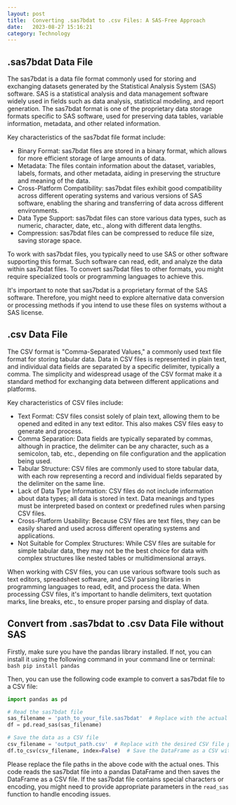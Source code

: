 ```yaml
---
layout: post
title:  Converting .sas7bdat to .csv Files: A SAS-Free Approach
date:   2023-08-27 15:16:21
category: Technology
---
```


## .sas7bdat Data File

The sas7bdat is a data file format commonly used for storing and exchanging datasets generated by the Statistical Analysis System (SAS) software. SAS is a statistical analysis and data management software widely used in fields such as data analysis, statistical modeling, and report generation. The sas7bdat format is one of the proprietary data storage formats specific to SAS software, used for preserving data tables, variable information, metadata, and other related information.

Key characteristics of the sas7bdat file format include:

- Binary Format: sas7bdat files are stored in a binary format, which allows for more efficient storage of large amounts of data.
- Metadata: The files contain information about the dataset, variables, labels, formats, and other metadata, aiding in preserving the structure and meaning of the data.
- Cross-Platform Compatibility: sas7bdat files exhibit good compatibility across different operating systems and various versions of SAS software, enabling the sharing and transferring of data across different environments.
- Data Type Support: sas7bdat files can store various data types, such as numeric, character, date, etc., along with different data lengths.
- Compression: sas7bdat files can be compressed to reduce file size, saving storage space.

To work with sas7bdat files, you typically need to use SAS or other software supporting this format. Such software can read, edit, and analyze the data within sas7bdat files. To convert sas7bdat files to other formats, you might require specialized tools or programming languages to achieve this.

It's important to note that sas7bdat is a proprietary format of the SAS software. Therefore, you might need to explore alternative data conversion or processing methods if you intend to use these files on systems without a SAS license.

## .csv Data File

The CSV format is "Comma-Separated Values," a commonly used text file format for storing tabular data. Data in CSV files is represented in plain text, and individual data fields are separated by a specific delimiter, typically a comma. The simplicity and widespread usage of the CSV format make it a standard method for exchanging data between different applications and platforms.

Key characteristics of CSV files include:

- Text Format: CSV files consist solely of plain text, allowing them to be opened and edited in any text editor. This also makes CSV files easy to generate and process.
- Comma Separation: Data fields are typically separated by commas, although in practice, the delimiter can be any character, such as a semicolon, tab, etc., depending on file configuration and the application being used.
- Tabular Structure: CSV files are commonly used to store tabular data, with each row representing a record and individual fields separated by the delimiter on the same line.
- Lack of Data Type Information: CSV files do not include information about data types; all data is stored in text. Data meanings and types must be interpreted based on context or predefined rules when parsing CSV files.
- Cross-Platform Usability: Because CSV files are text files, they can be easily shared and used across different operating systems and applications.
- Not Suitable for Complex Structures: While CSV files are suitable for simple tabular data, they may not be the best choice for data with complex structures like nested tables or multidimensional arrays.

When working with CSV files, you can use various software tools such as text editors, spreadsheet software, and CSV parsing libraries in programming languages to read, edit, and process the data. When processing CSV files, it's important to handle delimiters, text quotation marks, line breaks, etc., to ensure proper parsing and display of data.

## Convert from .sas7bdat to .csv Data File without SAS

Firstly, make sure you have the pandas library installed. If not, you can install it using the following command in your command line or terminal: ```bash pip install pandas ``` 

Then, you can use the following code example to convert a sas7bdat file to a CSV file: 

```python
import pandas as pd

# Read the sas7bdat file
sas_filename = 'path_to_your_file.sas7bdat'  # Replace with the actual file path
df = pd.read_sas(sas_filename)

# Save the data as a CSV file
csv_filename = 'output_path.csv'  # Replace with the desired CSV file path
df.to_csv(csv_filename, index=False)  # Save the DataFrame as a CSV without including the index column
```

Please replace the file paths in the above code with the actual ones. This code reads the sas7bdat file into a pandas DataFrame and then saves the DataFrame as a CSV file. If the sas7bdat file contains special characters or encoding, you might need to provide appropriate parameters in the `read_sas` function to handle encoding issues. 

